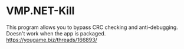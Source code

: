 # VMP.NET-Kill
This program allows you to bypass CRC checking and anti-debugging. Doesn't work when the app is packaged.
https://yougame.biz/threads/166893/
